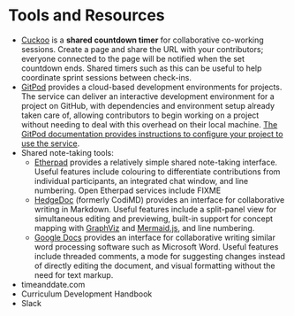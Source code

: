 # Tools and Resources

- [Cuckoo](https://cuckoo.team/)
  is a **shared countdown timer** for collaborative co-working sessions.
  Create a page and share the URL with your contributors;
  everyone connected to the page will be notified when the set countdown ends.
  Shared timers such as this can be useful to help coordinate sprint
  sessions between check-ins.
- [GitPod](https://www.gitpod.io/)
  provides a cloud-based development environments for projects.
  The service can deliver an interactive development environment for a project
  on GitHub, with dependencies and environment setup already taken care of,
  allowing contributors to begin working on a project without needing to
  deal with this overhead on their local machine.
  [The GitPod documentation provides instructions to configure your project to use the service](https://www.gitpod.io/docs/configuration/).
- Shared note-taking tools:
  - [Etherpad](https://etherpad.org/)
  provides a relatively simple shared note-taking interface.
  Useful features include 
  colouring to differentiate contributions from individual participants,
  an integrated chat window,
  and line numbering.
  Open Etherpad services include FIXME
  - [HedgeDoc](https://hedgedoc.org/) (formerly CodiMD)
  provides an interface for collaborative writing in Markdown.
  Useful features include
  a split-panel view for simultaneous editing and previewing,
  built-in support for concept mapping with [GraphViz](http://graphviz.org/) and
  [Mermaid.js](https://mermaid-js.github.io/mermaid/#/),
  and line numbering.
  - [Google Docs](https://docs.google.com/)
  provides an interface for collaborative writing similar 
  word processing software such as Microsoft Word.
  Useful features include threaded comments,
  a mode for suggesting changes instead of directly editing the document,
  and visual formatting without the need for text markup.
- timeanddate.com
- Curriculum Development Handbook
- Slack

